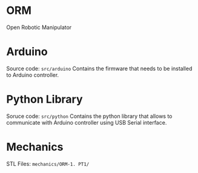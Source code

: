 # ORM
Open Robotic Manipulator

# Arduino
Source code: `src/arduino`
Contains the firmware that needs to be installed to Arduino controller.

# Python Library
Soruce code: `src/python`
Contains the python library that allows to communicate with Arduino controller using USB Serial interface. 

# Mechanics
STL Files: `mechanics/ORM-1. PT1/`
